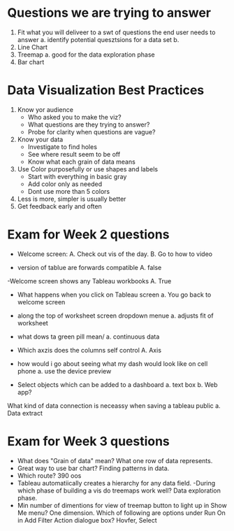 # Questions we are trying to answer 

1. Fit what you will deliveer to a swt of questions the end user needs to answer
    a. identify potential quesztsions for a data set
    b. 
2. Line Chart
3. Treemap
    a. good for the data exploration phase
4. Bar chart

# Data Visualization Best Practices
1. Know yor audience
    - Who asked you to make the viz?
    - What questions are they trying to answer?
    - Probe for clarity when questions are vague?
2. Know your data
    - Investigate to find holes
    - See where result seem to be off
    - Know what each grain of data means
3. Use Color purposefully or use shapes and labels
    - Start with everything in basic gray
    - Add color only as needed
    - Dont use more than 5 colors
4. Less is more, simpler is usually better
5. Get feedback early and often




# Exam for Week 2 questions
- Welcome screen: 
    A. Check out vis of the day.
    B. Go to how to video

- version of tablue are forwards compatible
    A. false

-Welcome screen shows any Tableau workbooks 
    A. True

- What happens when you click on Tableau screen
    a. You go back to welcome screen

- along the top of worksheet screen dropdown menue
    a. adjusts fit of worksheet

- what dows ta green pill mean/
    a. continuous data 

- Which axzis does the columns self control
    A. Axis
- how would i go about seeing what my dash would look like on cell phone
    a. use the device preview 

- Select objects which can be added to a dashboard
    a. text box
    b. Web app?

What kind of data connection is neceassy when saving a tableau public
    a. Data extract

# Exam for Week 3 questions
- What does "Grain of data" mean? What one row of data represents.
- Great way to use bar chart? Finding patterns in data.
- Which route? 390 oos
- Tableau automatiically creates a hierarchy for any data field.
-During which phase of building a vis do treemaps work well? Data exploration phase.
- Min number of dimentions for view of treemap button to light up in Show Me menu? One dimension.
Which of following are options under Run On in Add Filter Action dialogue box? Hovfer, Select


